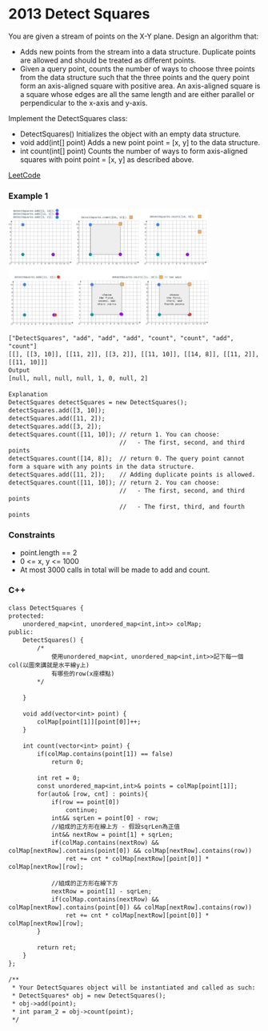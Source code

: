 # 2013 Detect Squares

You are given a stream of points on the X-Y plane. Design an algorithm that:

* Adds new points from the stream into a data structure. Duplicate points are allowed and should be treated as different points.
* Given a query point, counts the number of ways to choose three points from the data structure such that the three points and the query point form an axis-aligned square with positive area.
An axis-aligned square is a square whose edges are all the same length and are either parallel or perpendicular to the x-axis and y-axis.

Implement the DetectSquares class:

* DetectSquares() Initializes the object with an empty data structure.
* void add(int[] point) Adds a new point point = [x, y] to the data structure.
* int count(int[] point) Counts the number of ways to form axis-aligned squares with point point = [x, y] as described above.

[LeetCode](https://leetcode.cn/problems/detect-squares/)

### Example 1

<img src="img/2013.png" width = "400"/>

```
["DetectSquares", "add", "add", "add", "count", "count", "add", "count"]
[[], [[3, 10]], [[11, 2]], [[3, 2]], [[11, 10]], [[14, 8]], [[11, 2]], [[11, 10]]]
Output
[null, null, null, null, 1, 0, null, 2]

Explanation
DetectSquares detectSquares = new DetectSquares();
detectSquares.add([3, 10]);
detectSquares.add([11, 2]);
detectSquares.add([3, 2]);
detectSquares.count([11, 10]); // return 1. You can choose:
                               //   - The first, second, and third points
detectSquares.count([14, 8]);  // return 0. The query point cannot form a square with any points in the data structure.
detectSquares.add([11, 2]);    // Adding duplicate points is allowed.
detectSquares.count([11, 10]); // return 2. You can choose:
                               //   - The first, second, and third points
                               //   - The first, third, and fourth points
```



### Constraints

* point.length == 2
* 0 <= x, y <= 1000
* At most 3000 calls in total will be made to add and count.


### C++ 

```
class DetectSquares {
protected:
    unordered_map<int, unordered_map<int,int>> colMap;
public:
    DetectSquares() {
        /*
            使用unordered_map<int, unordered_map<int,int>>記下每一個col(以圖來講就是水平線y上)
            有哪些的row(x座標點)
        */
        
    }
    
    void add(vector<int> point) {
        colMap[point[1]][point[0]]++;
    }
    
    int count(vector<int> point) {
        if(colMap.contains(point[1]) == false)
            return 0;
        
        int ret = 0;
        const unordered_map<int,int>& points = colMap[point[1]];
        for(auto& [row, cnt] : points){
            if(row == point[0])
                continue;
            int&& sqrLen = point[0] - row;
            //組成的正方形在線上方 - 假設sqrLen為正值
            int&& nextRow = point[1] + sqrLen;
            if(colMap.contains(nextRow) && colMap[nextRow].contains(point[0]) && colMap[nextRow].contains(row))
                ret += cnt * colMap[nextRow][point[0]] * colMap[nextRow][row];
            
            //組成的正方形在線下方
            nextRow = point[1] - sqrLen;
            if(colMap.contains(nextRow) && colMap[nextRow].contains(point[0]) && colMap[nextRow].contains(row))
                ret += cnt * colMap[nextRow][point[0]] * colMap[nextRow][row];
        } 

        return ret;
    }
};

/**
 * Your DetectSquares object will be instantiated and called as such:
 * DetectSquares* obj = new DetectSquares();
 * obj->add(point);
 * int param_2 = obj->count(point);
 */
```